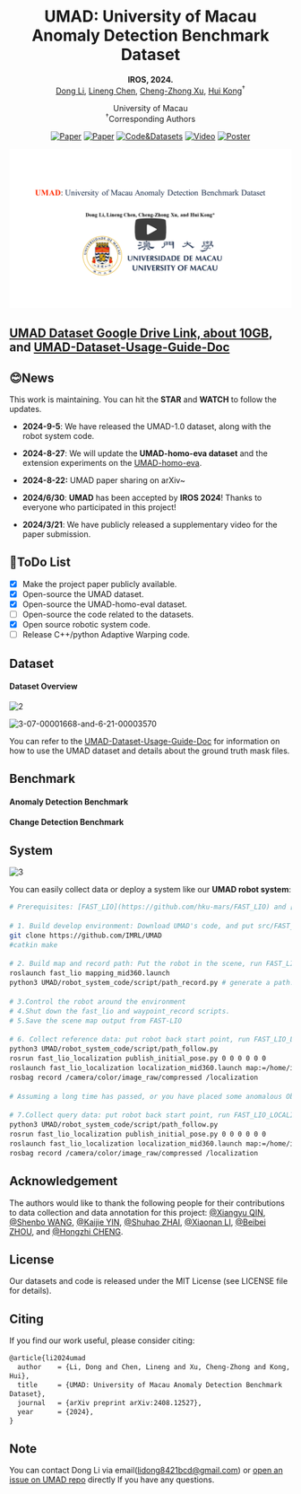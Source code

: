 <div align="center">
    <h1>UMAD: University of Macau Anomaly Detection Benchmark Dataset</h2>
    <strong>IROS, 2024.</strong>
    <br>
        <a href="https://scholar.google.com/citations?user=NlsqUHcAAAAJ&hl=en" target="_blank">Dong Li</a>,
        <a href="https://scholar.google.com/citations?user=Fg01Yv0AAAAJ&hl=en&oi=ao" target="_blank">Lineng Chen</a>,
        <a href="https://scholar.google.com/citations?user=XsBBTUgAAAAJ&hl=en" target="_blank">Cheng-Zhong Xu</a>,
        <a href="https://scholar.google.com/citations?user=Glqv2ooAAAAJ&hl=en&oi=sra" target="_blank">Hui Kong</a><sup>†</sup>
    <p>
        <h45>
            University of Macau
            <br>
        </h5>
        <sup>†</sup>Corresponding Authors
    </p>
    <a href="https://ieeexplore.ieee.org/document/10802194"><img alt="Paper" src="https://img.shields.io/badge/Paper-IEEE%20Xplore-pink"/></a>
    <a href="https://arxiv.org/pdf/2408.12527"><img alt="Paper" src="https://img.shields.io/badge/Paper-arXiv-8A2BE2"/></a>
    <a href='https://drive.google.com/drive/folders/1UmZ3vA1cOunB-2wgz8T1fJDebhb-gmax?usp=sharing'><img src='https://img.shields.io/badge/Dataset-UMAD-green' alt='Code&Datasets'></a>
    <a href="https://www.youtube.com/watch?v=xORb4H-AyNw"><img alt="Video" src="https://img.shields.io/badge/Video-Youtube-red"/></a>
    <a href="https://github.com/IMRL/UMAD/blob/main/Doc/UMAD-Poster.pdf"><img alt="Poster" src="https://img.shields.io/badge/Poster-blue"/></a>
</div>






[![UMAD: University of Macau Anomaly Detection Benchmark Dataset](https://github.com/DoongLi/UMAD/blob/main/IMG/1.png)](https://www.youtube.com/watch?v=xORb4H-AyNw "UMAD: University of Macau Anomaly Detection Benchmark Dataset")

## [UMAD Dataset Google Drive Link, about 10GB](https://drive.google.com/drive/folders/1UmZ3vA1cOunB-2wgz8T1fJDebhb-gmax), and [UMAD-Dataset-Usage-Guide-Doc](https://github.com/IMRL/UMAD/blob/main/Doc/UMAD-Dataset-Usage-Guide-Doc.md)

## 😊News

This work is maintaining. You can hit the **STAR** and **WATCH** to follow the updates.

- **2024-9-5**: We have released the UMAD-1.0 dataset, along with the robot system code.

- **2024-8-27**: We will update the **UMAD-homo-eva dataset** and the extension experiments on the [UMAD-homo-eva](https://github.com/IMRL/UMAD/blob/main/Doc/UMAD-homo-eva-dataset.md).

- **2024-8-22:** UMAD paper sharing on arXiv~

- **2024/6/30**: **UMAD** has been accepted by **IROS 2024**! Thanks to everyone who participated in this project!

- **2024/3/21**: We have publicly released a supplementary video for the paper submission.

## 📝ToDo List

- [x] Make the project paper publicly available.
- [x] Open-source the UMAD dataset.
- [x] Open-source the UMAD-homo-eval dataset.
- [ ] Open-source the code related to the datasets.
- [x] Open source robotic system code.
- [ ] Release C++/python Adaptive Warping code.

## Dataset

#### Dataset Overview

![2](IMG/2.jpg)

![3-07-00001668-and-6-21-00003570](Doc/IMG/3-07-00001668-and-6-21-00003570.png)

You can refer to the [UMAD-Dataset-Usage-Guide-Doc](https://github.com/IMRL/UMAD/blob/main/Doc/UMAD-Dataset-Usage-Guide-Doc.md) for information on how to use the UMAD dataset and details about the ground truth mask files.

## Benchmark

#### Anomaly Detection Benchmark

#### Change Detection Benchmark

## System

![3](IMG/3.png)

You can easily collect data or deploy a system like our **UMAD robot system**:

```bash
# Prerequisites: [FAST_LIO](https://github.com/hku-mars/FAST_LIO) and [FAST_LIO_LOCALIZATION](https://github.com/HViktorTsoi/FAST_LIO_LOCALIZATION)

# 1. Build develop environment: Download UMAD's code, and put src/FAST_LIO_LOCALIZATION in the workspace of ROS
git clone https://github.com/IMRL/UMAD
#catkin make

# 2. Build map and record path: Put the robot in the scene, run FAST_LIO and record the waypoints
roslaunch fast_lio mapping_mid360.launch
python3 UMAD/robot_system_code/script/path_record.py # generate a path.txt file

# 3.Control the robot around the environment
# 4.Shut down the fast_lio and waypoint_record scripts.
# 5.Save the scene map output from FAST-LIO

# 6. Collect reference data: put robot back start point, run FAST_LIO_LOCALIZATION and path follow code
python3 UMAD/robot_system_code/script/path_follow.py
rosrun fast_lio_localization publish_initial_pose.py 0 0 0 0 0 0
roslaunch fast_lio_localization localization_mid360.launch map:=/home/imrl/Desktop/3.Central-Avenue.pcd
rosbag record /camera/color/image_raw/compressed /localization

# Assuming a long time has passed, or you have placed some anomalous Objects in the scene.

# 7.Collect query data: put robot back start point, run FAST_LIO_LOCALIZATION and path follow code like 6
python3 UMAD/robot_system_code/script/path_follow.py
rosrun fast_lio_localization publish_initial_pose.py 0 0 0 0 0 0
roslaunch fast_lio_localization localization_mid360.launch map:=/home/imrl/Desktop/3.Central-Avenue.pcd
rosbag record /camera/color/image_raw/compressed /localization
```

## Acknowledgement

The authors would like to thank the following people for their contributions to data collection and data annotation for this project: [@Xiangyu QIN](https://github.com/carter-qin), [@Shenbo WANG](https://github.com/20191864135), [@Kaijie YIN](https://github.com/exaids66), [@Shuhao ZHAI](https://github.com/LynnZoe), [@Xiaonan LI](https://github.com/12mango), [@Beibei ZHOU](https://github.com/zbb9999), and [@Hongzhi CHENG](https://github.com/chenghz).

## License

Our datasets and code is released under the MIT License (see LICENSE file for details).

## Citing

If you find our work useful, please consider citing:


```
@article{li2024umad
  author    = {Li, Dong and Chen, Lineng and Xu, Cheng-Zhong and Kong, Hui},
  title     = {UMAD: University of Macau Anomaly Detection Benchmark Dataset},
  journal   = {arXiv preprint arXiv:2408.12527},
  year      = {2024},
}
```

## Note

You can contact Dong Li via email(lidong8421bcd@gmail.com) or [open an issue on UMAD repo](https://github.com/IMRL/UMAD/issues) directly If you have any questions.
